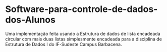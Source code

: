# Software-para-controle-de-dados-dos-Alunos
Uma implementação feita usando a Estrutura de dados de lista encadeada circular com mais duas listas simplesmente encadeada para a disciplina de Estrutura de Dados I do IF-Sudeste Campus Barbacena.
